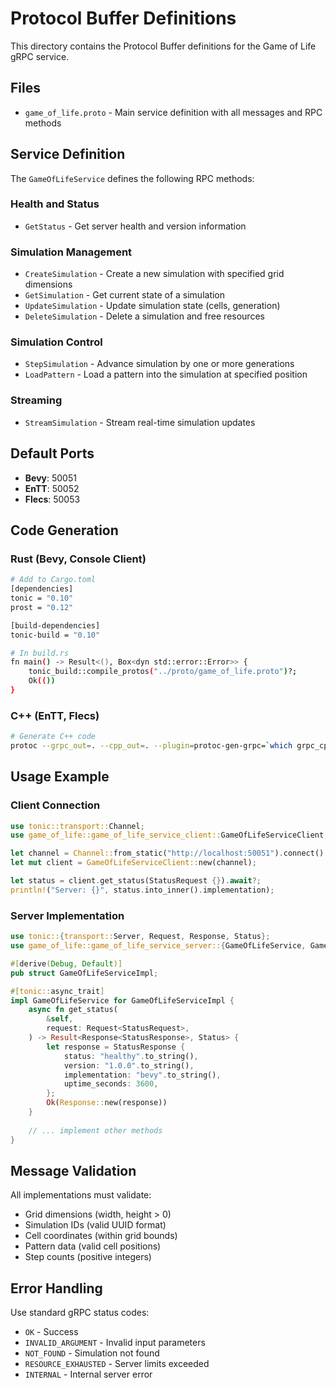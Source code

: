 # Protocol Buffer Definitions

This directory contains the Protocol Buffer definitions for the Game of Life gRPC service.

## Files

- `game_of_life.proto` - Main service definition with all messages and RPC methods

## Service Definition

The `GameOfLifeService` defines the following RPC methods:

### Health and Status
- `GetStatus` - Get server health and version information

### Simulation Management
- `CreateSimulation` - Create a new simulation with specified grid dimensions
- `GetSimulation` - Get current state of a simulation
- `UpdateSimulation` - Update simulation state (cells, generation)
- `DeleteSimulation` - Delete a simulation and free resources

### Simulation Control
- `StepSimulation` - Advance simulation by one or more generations
- `LoadPattern` - Load a pattern into the simulation at specified position

### Streaming
- `StreamSimulation` - Stream real-time simulation updates

## Default Ports

- **Bevy**: 50051
- **EnTT**: 50052  
- **Flecs**: 50053

## Code Generation

### Rust (Bevy, Console Client)
```bash
# Add to Cargo.toml
[dependencies]
tonic = "0.10"
prost = "0.12"

[build-dependencies]
tonic-build = "0.10"

# In build.rs
fn main() -> Result<(), Box<dyn std::error::Error>> {
    tonic_build::compile_protos("../proto/game_of_life.proto")?;
    Ok(())
}
```

### C++ (EnTT, Flecs)
```bash
# Generate C++ code
protoc --grpc_out=. --cpp_out=. --plugin=protoc-gen-grpc=`which grpc_cpp_plugin` game_of_life.proto
```

## Usage Example

### Client Connection
```rust
use tonic::transport::Channel;
use game_of_life::game_of_life_service_client::GameOfLifeServiceClient;

let channel = Channel::from_static("http://localhost:50051").connect().await?;
let mut client = GameOfLifeServiceClient::new(channel);

let status = client.get_status(StatusRequest {}).await?;
println!("Server: {}", status.into_inner().implementation);
```

### Server Implementation
```rust
use tonic::{transport::Server, Request, Response, Status};
use game_of_life::game_of_life_service_server::{GameOfLifeService, GameOfLifeServiceServer};

#[derive(Debug, Default)]
pub struct GameOfLifeServiceImpl;

#[tonic::async_trait]
impl GameOfLifeService for GameOfLifeServiceImpl {
    async fn get_status(
        &self,
        request: Request<StatusRequest>,
    ) -> Result<Response<StatusResponse>, Status> {
        let response = StatusResponse {
            status: "healthy".to_string(),
            version: "1.0.0".to_string(),
            implementation: "bevy".to_string(),
            uptime_seconds: 3600,
        };
        Ok(Response::new(response))
    }
    
    // ... implement other methods
}
```

## Message Validation

All implementations must validate:
- Grid dimensions (width, height > 0)
- Simulation IDs (valid UUID format)
- Cell coordinates (within grid bounds)
- Pattern data (valid cell positions)
- Step counts (positive integers)

## Error Handling

Use standard gRPC status codes:
- `OK` - Success
- `INVALID_ARGUMENT` - Invalid input parameters
- `NOT_FOUND` - Simulation not found
- `RESOURCE_EXHAUSTED` - Server limits exceeded
- `INTERNAL` - Internal server error